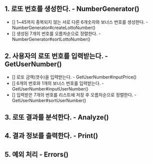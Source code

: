 ## 1. 로또 번호를 생성한다.  - NumberGenerator()
- [] 1~45까지 중복되지 않는 서로 다른 6개숫자와 보너스 번호를 생성한다.  - NumberGenerator#createLottoNumber()
- [] 생성된 7개의 번호를 오름차순으로 정렬한다.  - NumberGenerator#sortLottoNumber()

## 2. 사용자의 로또 번호를 입력받는다.  - GetUserNumber()
- [] 로또 금액(갯수)을 입력받는다.  - GetUserNumber#inputPrice()
- [] 6개의 번호와 1개의 보너스 번호를 입력받는다.  -GetUserNumber#inputUserNumber()
- [] 입력받은 7개의 번호를 리스트에 저장 후 오름차순으로 정렬한다.  -GetUserNumber#sortUserNumber()

## 3. 로또 결과를 분석한다.  - Analyze()

## 4. 결과 정보를 출력한다.  - Print()

## 5. 예외 처리  - Errors()